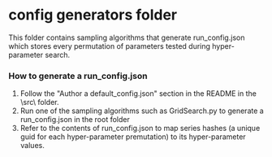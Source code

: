 # config generators folder

This folder contains sampling algorithms that generate run_config.json which stores every permutation of parameters tested during hyper-parameter search.

### How to generate a run_config.json

1. Follow the "Author a default_config.json" section in the README in the \\src\\ folder.  
2. Run one of the sampling algorithms such as GridSearch.py to generate a run_config.json in the root folder  
3. Refer to the contents of run_config.json to map series hashes (a unique guid for each hyper-parameter premutation) to its hyper-parameter values.  

